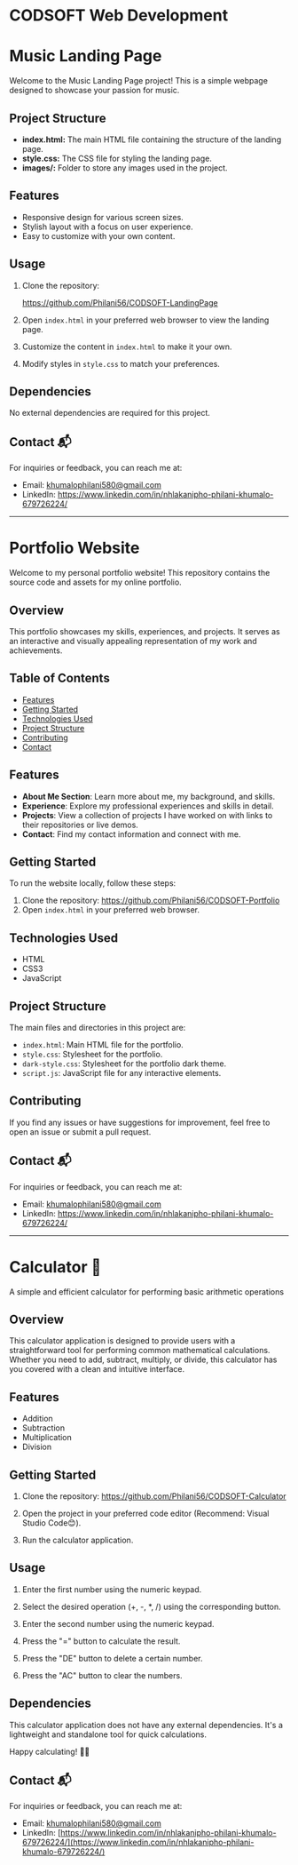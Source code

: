 # CODSOFT Web Development

# Music Landing Page

Welcome to the Music Landing Page project! This is a simple webpage designed to showcase your passion for music.

## Project Structure

- **index.html:** The main HTML file containing the structure of the landing page.
- **style.css:** The CSS file for styling the landing page.
- **images/:** Folder to store any images used in the project.

## Features

- Responsive design for various screen sizes.
- Stylish layout with a focus on user experience.
- Easy to customize with your own content.

## Usage

1. Clone the repository:

   
    https://github.com/Philani56/CODSOFT-LandingPage
   

2. Open `index.html` in your preferred web browser to view the landing page.

3. Customize the content in `index.html` to make it your own.

4. Modify styles in `style.css` to match your preferences.

## Dependencies

No external dependencies are required for this project.

## Contact 📬

For inquiries or feedback, you can reach me at:

- Email: khumalophilani580@gmail.com
- LinkedIn: https://www.linkedin.com/in/nhlakanipho-philani-khumalo-679726224/
  
----------------------------------------------------------------------------------------------------------------

# Portfolio Website

Welcome to my personal portfolio website! This repository contains the source code and assets for my online portfolio.

## Overview

This portfolio showcases my skills, experiences, and projects. It serves as an interactive and visually appealing representation of my work and achievements.

## Table of Contents

- [Features](#features)
- [Getting Started](#getting-started)
- [Technologies Used](#technologies-used)
- [Project Structure](#project-structure)
- [Contributing](#contributing)
- [Contact](#contact)

## Features

- **About Me Section**: Learn more about me, my background, and skills.
- **Experience**: Explore my professional experiences and skills in detail.
- **Projects**: View a collection of projects I have worked on with links to their repositories or live demos.
- **Contact**: Find my contact information and connect with me.

## Getting Started

To run the website locally, follow these steps:

1. Clone the repository: https://github.com/Philani56/CODSOFT-Portfolio
2. Open `index.html` in your preferred web browser.

## Technologies Used

- HTML
- CSS3
- JavaScript

## Project Structure

The main files and directories in this project are:

- `index.html`: Main HTML file for the portfolio.
- `style.css`: Stylesheet for the portfolio.
- `dark-style.css`: Stylesheet for the portfolio dark theme.
- `script.js`: JavaScript file for any interactive elements.

## Contributing

If you find any issues or have suggestions for improvement, feel free to open an issue or submit a pull request.

## Contact 📬
For inquiries or feedback, you can reach me at:

- Email: khumalophilani580@gmail.com
- LinkedIn: https://www.linkedin.com/in/nhlakanipho-philani-khumalo-679726224/

----------------------------------------------------------------------------------------------------------------

# Calculator 🧮
A simple and efficient calculator for performing basic arithmetic operations

## Overview
This calculator application is designed to provide users with a straightforward tool for performing common mathematical calculations. 
Whether you need to add, subtract, multiply, or divide, this calculator has you covered with a clean and intuitive interface.

## Features
* Addition
* Subtraction
* Multiplication
* Division

## Getting Started

1. Clone the repository:
https://github.com/Philani56/CODSOFT-Calculator

2. Open the project in your preferred code editor (Recommend: Visual Studio Code😊).

3. Run the calculator application.

## Usage

1. Enter the first number using the numeric keypad.
   
2. Select the desired operation (+, -, *, /) using the corresponding button.
   
3. Enter the second number using the numeric keypad.
   
4. Press the "=" button to calculate the result.

5. Press the "DE" button to delete a certain number.

6. Press the "AC" button to clear the numbers.


## Dependencies

This calculator application does not have any external dependencies. It's a lightweight and standalone 
tool for quick calculations.

Happy calculating! 🧮🌟

## Contact 📬

For inquiries or feedback, you can reach me at:

- Email: [khumalophilani580@gmail.com](mailto:your.email@example.com)
- LinkedIn: [https://www.linkedin.com/in/nhlakanipho-philani-khumalo-679726224/](https://www.linkedin.com/in/nhlakanipho-philani-khumalo-679726224/)
